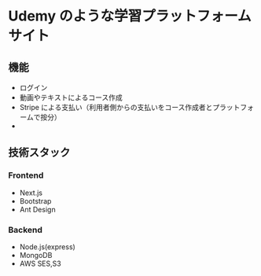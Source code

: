 # Udemy のような学習プラットフォームサイト

## 機能

- ログイン
- 動画やテキストによるコース作成
- Stripe による支払い（利用者側からの支払いをコース作成者とプラットフォームで按分）
-

## 技術スタック

### Frontend

- Next.js
- Bootstrap
- Ant Design

### Backend

- Node.js(express)
- MongoDB
- AWS SES,S3
